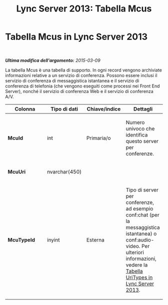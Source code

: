 ﻿---
title: 'Lync Server 2013: Tabella Mcus'
TOCTitle: Tabella Mcus
ms:assetid: 271b7963-8fd8-4d92-a701-1a62aaf895ee
ms:mtpsurl: https://technet.microsoft.com/it-it/library/Gg425742(v=OCS.15)
ms:contentKeyID: 49299978
ms.date: 08/24/2015
mtps_version: v=OCS.15
ms.translationtype: HT
---

# Tabella Mcus in Lync Server 2013

 

_**Ultima modifica dell'argomento:** 2015-03-09_

La tabella Mcus è una tabella di supporto. In ogni record vengono archiviate informazioni relative a un servizio di conferenza. Possono essere inclusi il servizio di conferenza di messaggistica istantanea e il servizio di conferenza di telefonia (che vengono eseguiti come processi nei Front End Server), nonché il servizio di conferenza Web e il servizio di conferenza A/V.


<table>
<colgroup>
<col style="width: 25%" />
<col style="width: 25%" />
<col style="width: 25%" />
<col style="width: 25%" />
</colgroup>
<thead>
<tr class="header">
<th>Colonna</th>
<th>Tipo di dati</th>
<th>Chiave/indice</th>
<th>Dettagli</th>
</tr>
</thead>
<tbody>
<tr class="odd">
<td><p><strong>McuId</strong></p></td>
<td><p>int</p></td>
<td><p>Primaria/o</p></td>
<td><p>Numero univoco che identifica questo server per conferenze.</p></td>
</tr>
<tr class="even">
<td><p><strong>McuUri</strong></p></td>
<td><p>nvarchar(450)</p></td>
<td><p> </p></td>
<td><p> </p></td>
</tr>
<tr class="odd">
<td><p><strong>McuTypeId</strong></p></td>
<td><p>inyint</p></td>
<td><p>Esterna</p></td>
<td><p>Tipo di server per conferenze, ad esempio conf:chat (per la messaggistica istantanea) o conf:audio-video. Per ulteriori informazioni, vedere la <a href="lync-server-2013-uritypes-table.md">Tabella UriTypes in Lync Server 2013</a>.</p></td>
</tr>
</tbody>
</table>

